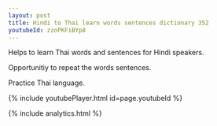 ```yaml
---
layout: post
title: Hindi to Thai learn words sentences dictionary 352 
youtubeId: zzoPKFiBYp8
---
```

 
 
Helps to learn Thai words and sentences for Hindi speakers.

Opportunitiy to repeat the words sentences. 

Practice Thai language. 
 
{% include youtubePlayer.html id=page.youtubeId %}
 
 
{% include analytics.html %}